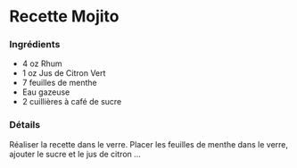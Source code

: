 # Recette Mojito

### Ingrédients

* 4 oz Rhum
* 1 oz Jus de Citron Vert
* 7 feuilles de menthe
* Eau gazeuse
* 2 cuillières à café de sucre

### Détails

Réaliser la recette dans le verre.
Placer les feuilles de menthe dans le verre, ajouter le sucre et le jus de citron ...
